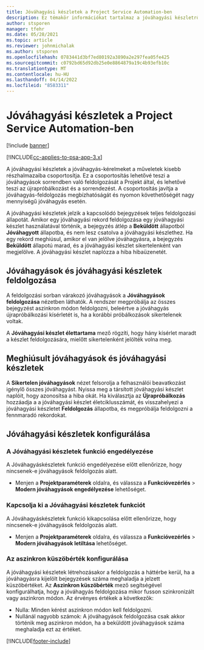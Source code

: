 ```yaml
---
title: Jóváhagyási készletek a Project Service Automation-ben
description: Ez témakör információkat tartalmaz a jóváhagyási készletről, a kérelmekről, valamint ezen műveletek részhalmazairól.
author: stsporen
manager: tfehr
ms.date: 05/28/2021
ms.topic: article
ms.reviewer: johnmichalak
ms.author: stsporen
ms.openlocfilehash: 0783441d3bf7ed80192a3890a2e297fea05fe425
ms.sourcegitcommit: c0792bd65d92db25e0e8864879a19c4b93efb10c
ms.translationtype: MT
ms.contentlocale: hu-HU
ms.lasthandoff: 04/14/2022
ms.locfileid: "8583311"
---
```

# <a name="approval-sets-in-project-service-automation"></a>Jóváhagyási készletek a Project Service Automation-ben

[!include [banner](../includes/psa-now-project-operations.md)]

[!INCLUDE[cc-applies-to-psa-app-3.x](../includes/cc-applies-to-psa-app-3x.md)]

A jóváhagyási készletek a jóváhagyás-kérelmeket a műveletek kisebb részhalmazaiba csoportosítja. Ez a csoportosítás lehetővé teszi a jóváhagyások sorrendben való feldolgozását a Projekt által, és lehetővé teszi az újrapróbálkozást és a sorrendezést. A csoportosítás javítja a jóváhagyás-feldolgozás megbízhatóságát és nyomon követhetőségét nagy mennyiségű jóváhagyás esetén.

A jóváhagyási készletek jelzik a kapcsolódó bejegyzések teljes feldolgozási állapotát. Amikor egy jóváhagyási rekord feldolgozása egy jóváhagyási készlet használatával történik, a bejegyzés átlép a **Beküldött** állapotból **Jóváhagyott** állapotba, és nem lesz csatolva a jóváhagyási készlethez. Ha egy rekord meghiúsul, amikor el van jelölve jóváhagyásra, a bejegyzés **Beküldött** állapotú marad, és a jóváhagyási készlet sikertelenként van megjelölve. A jóváhagyási készlet naplózza a hiba hibaüzenetét.

## <a name="processing-approvals-and-approval-sets"></a>Jóváhagyások és jóváhagyási készletek feldolgozása
A feldolgozási sorban várakozó jóváhagyások a **Jóváhagyások feldolgozása** nézetben láthatók. A rendszer megpróbálja az összes bejegyzést aszinkron módon feldolgozni, beleértve a jóváhagyás újrapróbálkozási kísérletét is, ha a korábbi próbálkozások sikertelenek voltak.

A **Jóváhagyási készlet élettartama** mező rögzíti, hogy hány kísérlet maradt a készlet feldolgozására, mielőtt sikertelenként jelölték volna meg.

## <a name="failed-approvals-and-approval-sets"></a>Meghiúsult jóváhagyások és jóváhagyási készletek
A **Sikertelen jóváhagyások** nézet felsorolja a felhasználói beavatkozást igénylő összes jóváhagyást. Nyissa meg a társított jóváhagyási készlet naplóit, hogy azonosítsa a hiba okát.
Ha kiválasztja az **Újrapróbálkozás** hozzáadja a a jóváhagyási készlet életciklusszámát, és visszahelyezi a jóváhagyási készletet **Feldolgozás** állapotba, és megpróbálja feldolgozni a fennmaradó rekordokat.

## <a name="configure-approval-sets"></a>Jóváhagyási készletek konfigurálása

###  <a name="enable-the-approval-sets-feature"></a>A Jóváhagyási készletek funkció engedélyezése
A Jóváhagyáskészletek funkció engedélyezése előtt ellenőrizze, hogy nincsenek-e jóváhagyások feldolgozás alatt.

- Menjen a **Projektparaméterek** oldalra, és válassza a **Funkcióvezérlés** > **Modern jóváhagyások engedélyezése** lehetőséget.

### <a name="turn-off-the-approval-sets-feature"></a>Kapcsolja ki a Jóváhagyási készletek funkciót
A Jóváhagyáskészletek funkció kikapcsolása előtt ellenőrizze, hogy nincsenek-e jóváhagyások feldolgozás alatt.

- Menjen a **Projektparaméterek** oldalra, és válassza a **Funkcióvezérlés** > **Modern jóváhagyások letiltása** lehetőséget.

### <a name="configuring-the-asynchronous-threshold"></a>Az aszinkron küszöbérték konfigurálása 
A jóváhagyási készletek létrehozásakor a feldolgozás a háttérbe kerül, ha a jóváhagyásra kijelölt bejegyzések száma meghaladja a jelzett küszöbértéket. Az **Aszinkron küszöbérték** mező segítségével konfigurálhatja, hogy a jóváhagyás feldolgozása mikor fusson szinkronizált vagy aszinkron módon.
Az érvényes értékek a következők:

  - Nulla: Minden kérést aszinkron módon kell feldolgozni. 
  - Nullánál nagyobb számok: A jóváhagyások feldolgozása csak akkor történik meg aszinkron módon, ha a beküldött jóváhagyások száma meghaladja ezt az értéket.

[!INCLUDE[footer-include](../includes/footer-banner.md)]
